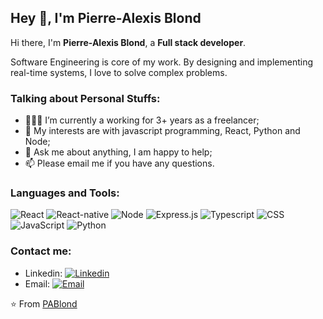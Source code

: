 ## Hey 👋, I'm Pierre-Alexis Blond

Hi there, I'm **Pierre-Alexis Blond**, a **Full stack developer**.

Software Engineering is core of my work. By designing and implementing real-time systems, I love to solve complex problems.

### Talking about Personal Stuffs:

- 👨🏽‍💻 I’m currently a working for 3+ years as a freelancer; 
- 🤔 My interests are with javascript programming, React, Python and Node;
- 💬 Ask me about anything, I am happy to help;
- 📫 Please email me if you have any questions.

### Languages and Tools:


![React](https://img.shields.io/badge/react%20-%2320232a.svg?&style=for-the-badge&logo=react&logoColor=%2361DAFB)
![React-native](https://img.shields.io/badge/react_native%20-%2320232a.svg?&style=for-the-badge&logo=react&logoColor=%2361DAFB)
![Node](https://img.shields.io/badge/node.js%20-%2343853D.svg?&style=for-the-badge&logo=node.js&logoColor=white)
![Express.js](https://img.shields.io/badge/express.js%20-%23404d59.svg?&style=for-the-badge)
![Typescript](https://img.shields.io/badge/typescript%20-%23007ACC.svg?&style=for-the-badge&logo=typescript&logoColor=white)
![CSS](https://img.shields.io/badge/css3%20-%231572B6.svg?&style=for-the-badge&logo=css3&logoColor=white)
![JavaScript](	https://img.shields.io/badge/javascript%20-%23323330.svg?&style=for-the-badge&logo=javascript&logoColor=%23F7DF1E)
![Python](https://img.shields.io/badge/python%20-%2314354C.svg?&style=for-the-badge&logo=python&logoColor=white)

### Contact me:

- Linkedin: [![Linkedin](https://img.shields.io/badge/linkedin-%230077B5.svg?&style=for-the-badge&logo=linkedin&logoColor=white)](https://www.linkedin.com/in/pa-blond/)
- Email: [![Email](https://img.shields.io/badge/pierre-alexis.blond@live.fr-D14836?style=flat-square&logo=gmail&logoColor=white)](mailto:pierre-alexis.blond@live.fr)

⭐️ From [PABlond](https://github.com/PABlond)
